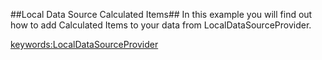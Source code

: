 ##Local Data Source Calculated Items##
In this example you will find out how to add Calculated Items to your data from LocalDataSourceProvider.

<keywords:LocalDataSourceProvider>